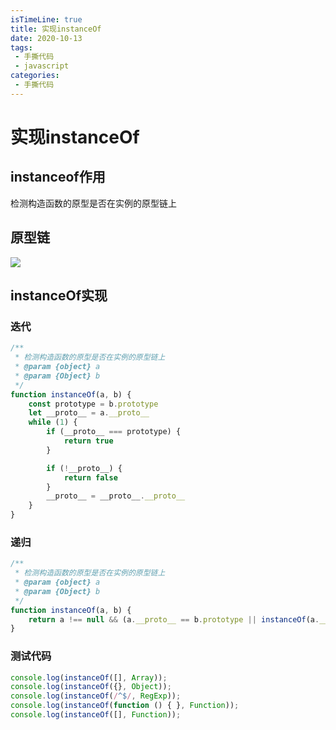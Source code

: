 ```yaml
---
isTimeLine: true
title: 实现instanceOf
date: 2020-10-13
tags:
 - 手撕代码
 - javascript
categories:
 - 手撕代码
---
```

# 实现instanceOf

## instanceof作用
检测构造函数的原型是否在实例的原型链上

## 原型链

![](https://img.cdn.sugarat.top/mdImg/MTU4NDM2MzA5ODkyOA==584363098928)

## instanceOf实现

### 迭代

```js
/**
 * 检测构造函数的原型是否在实例的原型链上
 * @param {object} a 
 * @param {Object} b 
 */
function instanceOf(a, b) {
    const prototype = b.prototype
    let __proto__ = a.__proto__
    while (1) {
        if (__proto__ === prototype) {
            return true
        }

        if (!__proto__) {
            return false
        }
        __proto__ = __proto__.__proto__
    }
}
```

### 递归
```js
/**
 * 检测构造函数的原型是否在实例的原型链上
 * @param {object} a 
 * @param {Object} b 
 */
function instanceOf(a, b) {
    return a !== null && (a.__proto__ == b.prototype || instanceOf(a.__proto__, b))
}
```

### 测试代码
```js
console.log(instanceOf([], Array));
console.log(instanceOf({}, Object));
console.log(instanceOf(/^$/, RegExp));
console.log(instanceOf(function () { }, Function));
console.log(instanceOf([], Function));
```

<comment/>
<tongji/>